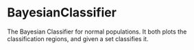 # BayesianClassifier
The Bayesian Classifier for normal populations. It both plots the classification regions, and given a set classifies it.
